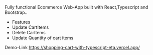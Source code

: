 Fully functional Ecommerce Web-App built with React,Typescript and Bootstrap..

 
 * Features
 * Update CartItems
 * Delete CarItems
 * Update Quantity of cart items


Demo-Link   <https://shopping-cart-with-typescript-eta.vercel.app/>
